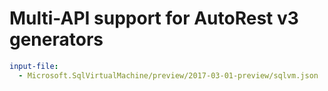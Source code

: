 # Multi-API support for AutoRest v3 generators

``` yaml $(enable-multi-api)
input-file:
  - Microsoft.SqlVirtualMachine/preview/2017-03-01-preview/sqlvm.json
```

